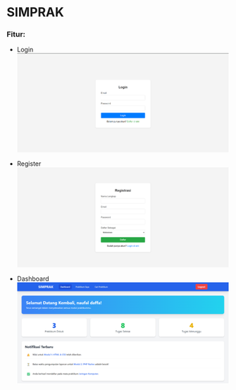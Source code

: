 # SIMPRAK

### Fitur:
- Login
![Login](/readme-images/preview-login.png)

- Register
![Register](/readme-images/preview-register.png)

- Dashboard
![Dashboard](/readme-images/preview-dashboard.png)